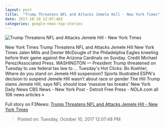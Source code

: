 ```yaml
---
layout: post
title:  "Trump Threatens NFL and Attacks Jemele Hill - New York Times"
date: 2017-10-10 12:07:48Z
categories: google-news-top-stories
---
```


![Trump Threatens NFL and Attacks Jemele Hill - New York Times](https://static01.nyt.com/images/2017/10/11/world/11DC-Trump/11DC-Trump-facebookJumbo.jpg)

New York Times Trump Threatens NFL and Attacks Jemele Hill New York Times Jalen Mills and Dexter McDougle of the Philadelphia Eagles kneeling before their game against the Arizona Cardinals on Sunday. Credit Michael Perez/Associated Press. WASHINGTON — President Trump threatened on Tuesday to use federal tax law to ... Tuesday's Hot Clicks: Bo Koehler; Where do you stand on Jemele Hill suspension? Sports Illustrated ESPN's decision to suspend Jemele Hill wasn't about race or gender The Hill Trump slams Jemele Hill, says NFL should lose 'massive tax breaks' New York Daily News CBS News - New York Post - Detroit Free Press - NOLA.com all 106 news articles »


Full story on F3News: [Trump Threatens NFL and Attacks Jemele Hill - New York Times](http://www.f3nws.com/n/jmAqmB)

> Posted on: Tuesday, October 10, 2017 12:07:48 PM
